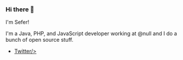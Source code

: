### Hi there 👋

I'm Sefer!

I'm a Java, PHP, and JavaScript developer working at @null and I do a bunch of open source stuff.

- <a href="https://twitter.com/seferbee0">Twitter/>

